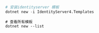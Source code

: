 ```s
# 安装identityserver 模板
dotnet new -i IdentityServer4.Templates
```

```
# 查看所有模板
dotnet new --list
```

